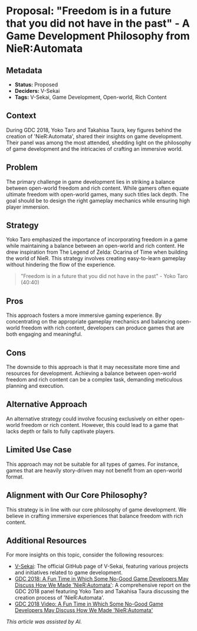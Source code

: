 # Proposal: "Freedom is in a future that you did not have in the past" - A Game Development Philosophy from NieR:Automata

## Metadata

- **Status:** Proposed
- **Deciders:** V-Sekai
- **Tags:** V-Sekai, Game Development, Open-world, Rich Content

## Context

During GDC 2018, Yoko Taro and Takahisa Taura, key figures behind the creation of 'NieR:Automata', shared their insights on game development. Their panel was among the most attended, shedding light on the philosophy of game development and the intricacies of crafting an immersive world.

## Problem

The primary challenge in game development lies in striking a balance between open-world freedom and rich content. While gamers often equate ultimate freedom with open-world games, many such titles lack depth. The goal should be to design the right gameplay mechanics while ensuring high player immersion.

## Strategy

Yoko Taro emphasized the importance of incorporating freedom in a game while maintaining a balance between an open-world and rich content. He drew inspiration from The Legend of Zelda: Ocarina of Time when building the world of NieR. This strategy involves creating easy-to-learn gameplay without hindering the flow of the experience.

> "Freedom is in a future that you did not have in the past" - Yoko Taro (40:40)

## Pros

This approach fosters a more immersive gaming experience. By concentrating on the appropriate gameplay mechanics and balancing open-world freedom with rich content, developers can produce games that are both engaging and meaningful.

## Cons

The downside to this approach is that it may necessitate more time and resources for development. Achieving a balance between open-world freedom and rich content can be a complex task, demanding meticulous planning and execution.

## Alternative Approach

An alternative strategy could involve focusing exclusively on either open-world freedom or rich content. However, this could lead to a game that lacks depth or fails to fully captivate players.

## Limited Use Case

This approach may not be suitable for all types of games. For instance, games that are heavily story-driven may not benefit from an open-world format.

## Alignment with Our Core Philosophy?

This strategy is in line with our core philosophy of game development. We believe in crafting immersive experiences that balance freedom with rich content.

## Additional Resources

For more insights on this topic, consider the following resources:

- [V-Sekai](https://github.com/v-sekai/): The official GitHub page of V-Sekai, featuring various projects and initiatives related to game development.
- [GDC 2018: A Fun Time in Which Some No-Good Game Developers May Discuss How We Made 'NieR:Automata'](https://8bitdigi.com/gdc-2018-a-fun-time-in-which-some-no-good-game-developers-may-or-may-not-discuss-how-we-made-nier/): A comprehensive report on the GDC 2018 panel featuring Yoko Taro and Takahisa Taura discussing the creation process of 'NieR:Automata'.
- [GDC 2018 Video: A Fun Time in Which Some No-Good Game Developers May Discuss How We Made 'NieR:Automata'](https://www.youtube.com/watch?v=jKbH9i5axxU)

_This article was assisted by AI._
